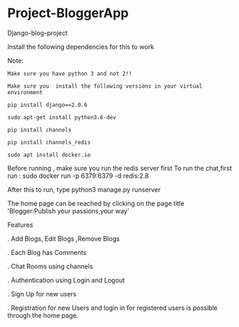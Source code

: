 # Project-BloggerApp

Django-blog-project

Install the following dependencies for this to work


Note: 

    Make sure you have python 3 and not 2!!

    Make sure you  install the following versions in your virtual environment

    pip install django==2.0.6

    sudo apt-get install python3.6-dev

    pip install channels

    pip install channels_redis
    
    sudo apt install docker.io
    

    
    
Before running , make sure you run the redis server first To run the chat,first run : sudo docker run -p 6379:6379 -d                                 redis:2.8

After this to run, type python3 manage.py runserver 

The home page can be reached by clicking on the page title 'Blogger:Publish your passions,your way'




Features
          
   . Add Blogs, Edit Blogs ,Remove Blogs 

   . Each Blog has Comments

   . Chat Rooms using channels

   . Authentication using Login and Logout

   . Sign Up for new users

   . Registration for new Users and login in for registered users is possible through the home page. 

